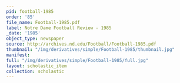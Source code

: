 ```yaml
---
pid: football-1985
order: '85'
file_name: Football-1985.pdf
label: Notre Dame Football Review - 1985
_date: '1985'
object_type: newspaper
source: http://archives.nd.edu/Football/Football-1985.pdf
thumbnail: "/img/derivatives/simple/Football-1985/thumbnail.jpg"
manifest:
full: "/img/derivatives/simple/Football-1985/full.jpg"
layout: scholastic_item
collection: scholastic
---
```

